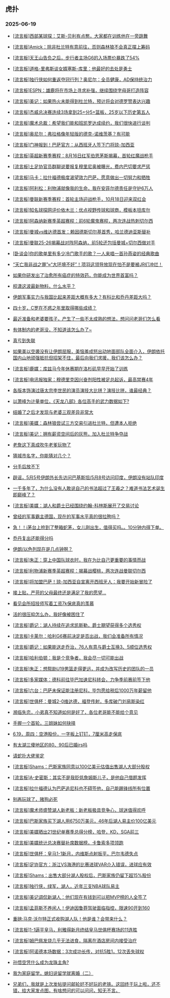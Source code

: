 ## 虎扑 
### 2025-06-19

+ [[流言板]西部某球探：艾斯-贝利有点憨，大家都在训练他在一旁跳舞](https://bbs.hupu.com/633293132.html)

+ [[流言板]Amick：除非杜兰特有意前往，否则森林狼不会真正摆上筹码](https://bbs.hupu.com/633292483.html)

+ [[流言板]天王山告负之后，步行者主场G6的入场票价暴跌了54%](https://bbs.hupu.com/633292636.html)

+ [[流言板]道格-里弗斯谈女婿塞斯-库里：他最好的去处是勇士](https://bbs.hupu.com/633290851.html)

+ [[流言板]独行侠如何重返夺冠行列？奥尼尔：全员健康，AD保持统治力](https://bbs.hupu.com/633292527.html)

+ [[流言板]ESPN：雄鹿将在市场上寻求补强，继续围绕字母哥打造阵容](https://bbs.hupu.com/633292607.html)

+ [[流言板]美记：如果热火未能得到杜兰特，预计将会对德罗赞表达兴趣](https://bbs.hupu.com/633292809.html)

+ [[流言板]杰威总决赛连续3场拿到25+分5+篮板，25岁以下历史第五人](https://bbs.hupu.com/633293027.html)

+ [[流言板]魔术总裁：希望我们能和班凯罗达成续约，我们很快进行谈判](https://bbs.hupu.com/633291057.html)

+ [[流言板]奥尼尔：弗拉格像年轻版的德克-诺维茨基？有可能](https://bbs.hupu.com/633292422.html)

+ [[流言板]门神报到！巴萨官方：从西班牙人签下门将琼-加西亚](https://bbs.hupu.com/633291073.html)

+ [[流言板]英超新赛季赛程：8月16日红军伯恩茅斯揭幕，首轮红魔战枪手](https://bbs.hupu.com/633288439.html)

+ [[流言板]土足协官员群聊说要报复穆里尼奥被曝光，费内巴切要求严惩](https://bbs.hupu.com/633291841.html)

+ [[流言板]马卡：拉什福德极度渴望效力巴萨，愿意做出一切努力和牺牲](https://bbs.hupu.com/633289911.html)

+ [[流言板]阿利松：利物浦就像我的生命，我在安菲尔德责任是守护6万人](https://bbs.hupu.com/633291008.html)

+ [[流言板]曼联新赛季赛程：首轮主场迎战枪手，10月18日迎来双红会](https://bbs.hupu.com/633288676.html)

+ [[流言板]知名球探网评价依木兰：优点视野传球和球商，模板本坦库尔](https://bbs.hupu.com/633288373.html)

+ [[流言板]阿森纳新赛季英超赛程：前6轮魔鬼赛程，两次连战热刺切尔西](https://bbs.hupu.com/633288542.html)

+ [[流言板]曼城vs维达德首发：赖因德斯切尔基首秀，哈兰德迪亚斯替补](https://bbs.hupu.com/633293064.html)

+ [[流言板]曼联25-26揭幕战对阵阿森纳，前5轮还包括曼城+切尔西做对手](https://bbs.hupu.com/633287839.html)

+ [[卧谈会]你的歌单里有多少冷门歌手的歌？一人来唱一首孙燕姿的经典歌曲](https://bbs.hupu.com/633291182.html)

+ [“天亡我非战之罪”≈“大环境不好”！项羽这领导放现在怕不是要被JR们冲烂！](https://bbs.hupu.com/633289862.html)

+ [如果你研发出了治愈所有癌症的特效药，你能成为世界首富吗？](https://bbs.hupu.com/633289914.html)

+ [程潇这波最新物料，什么水平？](https://bbs.hupu.com/633291031.html)

+ [伊朗军事实力与我国比起来差距大概有多大？有科比和乔丹差距大吗？](https://bbs.hupu.com/633290691.html)

+ [四十岁，C罗在不惑之年里取得哪些成绩？](https://bbs.hupu.com/633291475.html)

+ [最近准备和老婆要孩子，产生了一些不太成熟的想法，想问问老哥们怎么看](https://bbs.hupu.com/633291109.html)

+ [有体制内的老哥没，不知道该怎么办了~](https://bbs.hupu.com/633289966.html)

+ [真亏到失联](https://bbs.hupu.com/633292919.html)

+ [如果美以空袭没有让伊朗屈服，美恼羞成怒出动地面部队全面介入，伊朗依托国内山地顽强抵抗但招架不住，最后向我们求援，我们该怎么办？](https://bbs.hupu.com/633292783.html)

+ [[流言板]鹿媒：库兹马今年休赛期在洛杉矶早早开始了训练](https://bbs.hupu.com/633293488.html)

+ [[流言板]电讯报独家：穆德里克因兴奋剂阳性被足总起诉，最高禁赛4年](https://bbs.hupu.com/633293583.html)

+ [各版本饰演过唐太宗李世民的演员演技大比拼？演技比拼，谁最经典？](https://bbs.hupu.com/633290520.html)

+ [以萧峰为计量单位，《天龙八部》各位高手的武力数据如下?](https://bbs.hupu.com/633290967.html)

+ [结婚了之后才发现与老婆三观差异非常大](https://bbs.hupu.com/633293346.html)

+ [[流言板]美媒：森林狼尝试三方交易引进杜兰特，但遭本人拒绝](https://bbs.hupu.com/633294025.html)

+ [[流言板]美记：拥有薪资空间后的灰熊，加入杜兰特争夺战](https://bbs.hupu.com/633294080.html)

+ [老詹这下真成吹牛老爹玩物了](https://bbs.hupu.com/633293096.html)

+ [猜城市名字，你能猜对几个？](https://bbs.hupu.com/633291429.html)

+ [分手后放不下](https://bbs.hupu.com/633292597.html)

+ [辟谣，5月5号伊朗外长先访问巴基斯坦/5月8号访问印度，伊朗没有站队印度](https://bbs.hupu.com/633291582.html)

+ [一千多年了，为什么没有人敢说自己的书法超过了王羲之？难道书法艺术诞生即巅峰了？](https://bbs.hupu.com/633292588.html)

+ [[流言板]美媒：湖人和爵士已经围绕约翰-科林斯展开了交易讨论](https://bbs.hupu.com/633294432.html)

+ [曾经的军事霸主德国，现在的军事水平真的很拉胯吗？](https://bbs.hupu.com/633292602.html)

+ [急！！i茅台上抢到了整箱蛇茅，女儿刚出生，值得买吗。。10分钟内得下单。](https://bbs.hupu.com/633291870.html)

+ [乔丹复出还能得分吗](https://bbs.hupu.com/633294428.html)

+ [伊朗/以色列现在是几点钟啊？](https://bbs.hupu.com/633292112.html)

+ [[流言板]朱正：穿上中国队球衣时，我在为比自己更重要的事情而战](https://bbs.hupu.com/633293843.html)

+ [[流言板]利物浦新赛季英超赛程：揭幕战樱桃，两次连战曼联切尔西](https://bbs.hupu.com/633288540.html)

+ [[流言板]将加盟巴萨！琼-加西亚自宣离开西班牙人：我要开始新冒险了](https://bbs.hupu.com/633289905.html)

+ [接上贴，严苛的父母最终还是满足了我的愿望…](https://bbs.hupu.com/633294648.html)

+ [看见会所招技师写着工资7k保底真的羡慕](https://bbs.hupu.com/633294528.html)

+ [活的很压抑怎么办，我好像被困住了](https://bbs.hupu.com/633293155.html)

+ [[流言板]爵记：湖人持续在追求凯斯勒，爵士期望获得多个选秀权](https://bbs.hupu.com/633294554.html)

+ [[流言板]卡莱尔：哈利G6赛前决定是否出战，我们会准备所有情况](https://bbs.hupu.com/633293427.html)

+ [[流言板]爵记：如果能送走乔治，76人有意与爵士互换3、5顺位选秀权](https://bbs.hupu.com/633294610.html)

+ [[流言板]哈利伯顿：我是个竞争者，我会尽一切可能出战](https://bbs.hupu.com/633294173.html)

+ [[流言板]朱正：想帮助U19男篮走得更远，并成为改写历史的团队的一员](https://bbs.hupu.com/633293951.html)

+ [[流言板]多家媒体：德科前往毕巴加速尼科转会，力争季前赛前签下他](https://bbs.hupu.com/633290757.html)

+ [[流言板]六台：巴萨未保证能注册尼科，毕包愿给税后1000万年薪留他](https://bbs.hupu.com/633289596.html)

+ [[流言板]世俱杯：曼城2-0维达德，福登传射，多库破门刘易斯染红](https://bbs.hupu.com/633294429.html)

+ [濒临失恋，小弟真不知道如何是好了，各位老哥能不能给个意见](https://bbs.hupu.com/633294384.html)

+ [手握一个首轮，三姐妹如何抉择](https://bbs.hupu.com/633293544.html)

+ [6.19，周四：空港股份，一字板上钉钉，7厘米高走保底](https://bbs.hupu.com/633293179.html)

+ [有太湖三傻地区的80、90后已婚jrs吗](https://bbs.hupu.com/633293446.html)

+ [请蛇扑大佬鉴定](https://bbs.hupu.com/633293234.html)

+ [[流言板]Shams：巴斯家族同意以100亿美元估值出售湖人大部分股权  ](https://bbs.hupu.com/633295073.html)

+ [[流言板]A-史密斯：其实不是我贬低詹姆斯儿子，是他自己借题发挥](https://bbs.hupu.com/633294874.html)

+ [[流言板]拉什福德认为巴萨追尼科也不碍签他，自己能踢锋线所有位置](https://bbs.hupu.com/633294048.html)

+ [别再玩球了，赌狗必死](https://bbs.hupu.com/633295120.html)

+ [[流言板]魔术师盛赞湖人新老板：新老板极具竞争心，球迷值得欢呼](https://bbs.hupu.com/633295323.html)

+ [[流言板]巴斯家族买下湖人用6750万美元，46年后湖人易主价100亿美元](https://bbs.hupu.com/633295356.html)

+ [[流言板]美媒晒出21世纪单赛季总得分榜，哈登，KD，SGA前三](https://bbs.hupu.com/633294930.html)

+ [[流言板]美媒统计总决赛替补席数据榜，卡鲁索多项领跑](https://bbs.hupu.com/633294204.html)

+ [[流言板]世俱杯：皇马1-1新月，内维斯点射扳平，巴尔韦德失点](https://bbs.hupu.com/633295059.html)

+ [[流言板]足协官方：浙江VS海港的比赛进球VAR介入错误，进球应有效](https://bbs.hupu.com/633293401.html)

+ [[流言板]Shams：出售大部分湖人股权后，巴斯家族仍留下超15%股份](https://bbs.hupu.com/633295606.html)

+ [[流言板]独行侠，绿军，湖人，近年三支NBA球队易主](https://bbs.hupu.com/633295404.html)

+ [[流言板]美记调侃新湖人：他们现在有钱到可以把MVP榜的人全签了](https://bbs.hupu.com/633295172.html)

+ [[流言板]孟菲斯不养闲人！伊迪因鲁莽驾驶面临指控，限速90开到160](https://bbs.hupu.com/633296164.html)

+ [重磅:马克·沃尔特正式收购湖人队！他是谁？会带来什么？](https://bbs.hupu.com/633295169.html)

+ [[流言板]1-1逼平皇马，利雅得新月终结皇马世俱杯赛场的11连胜](https://bbs.hupu.com/633295252.html)

+ [[流言板]姆巴佩发烧几乎无法进食，隔离在酒店房间内接受治疗](https://bbs.hupu.com/633294767.html)

+ [[流言板]阿诺德本场数据：3次成功长传，对抗5胜1，12次丢失球权](https://bbs.hupu.com/633295051.html)

+ [孙悟空凭什么成为龙珠主角?](https://bbs.hupu.com/633295861.html)

+ [我为家庭留学，媳妇说留学就离婚（二）](https://bbs.hupu.com/633294776.html)

+ [兄弟们，我就是上次发帖提问邮轮好不好玩的老铁。这回终于玩上啦，还不错，给大家发点图，有啥想问的可以问问，知无不言。](https://bbs.hupu.com/633295951.html)

